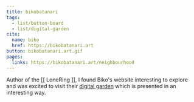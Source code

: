 ```yaml
---
title: bikobatanari
tags:
  - list/button-board
  - list/digital-garden
cite:
  name: biko
  href: https://bikobatanari.art
button: bikobatanari.art.gif
pages:
  links: https://bikobatanari.art/neighbourhood
---
```


Author of the [[ LoneRing ]], I found Biko's website interesting to explore and was excited to visit their [digital garden](https://bikobatanari.art/garden) which is presented in an interesting way.

